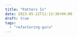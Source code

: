```yaml
---
title: "Patters Is"
date: 2023-05-22T11:13:38+04:00
draft: true
tags:
  - "refactoring-guru"
---
```

